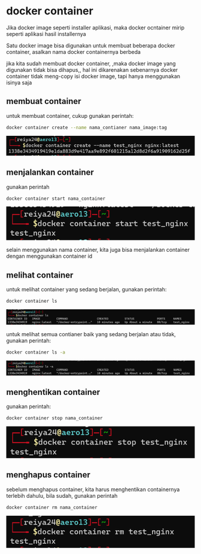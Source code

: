 # docker container

Jika docker image seperti installer aplikasi, maka docker ocntainer mirip seperti aplikasi hasil installernya

Satu docker image bisa digunakan untuk membuat beberapa docker container, asalkan nama docker containernya berbeda

jika kita sudah membuat docker container, ,maka docker image yang digunakan tidak bisa dihapus,, hal ini dikarenakan sebenarnya docker container tidak meng-copy isi docker image, tapi hanya menggunakan isinya saja

## membuat container

untuk membuat container, cukup gunakan perintah:

```bash
docker container create --name nama_contianer nama_image:tag
```

![Untitled](docker%20container%209362f47bd92a4045b8fb4ac5cfa1e2b9/Untitled.png)

## menjalankan container

gunakan perintah

```bash
docker container start nama_container
```

![Untitled](docker%20container%209362f47bd92a4045b8fb4ac5cfa1e2b9/Untitled%201.png)

selain menggunakan nama container, kita juga bisa menjalankan container dengan menggunakan container id

## melihat container

untuk melihat container yang sedang berjalan, gunakan perintah:

```bash
docker container ls
```

![Untitled](docker%20container%209362f47bd92a4045b8fb4ac5cfa1e2b9/Untitled%202.png)

untuk melihat semua contianer baik yang sedang berjalan atau tidak, gunakan perintah:

```bash
docker container ls -a
```

![Untitled](docker%20container%209362f47bd92a4045b8fb4ac5cfa1e2b9/Untitled%203.png)

## menghentikan container

gunakan perintah:

```bash
docker container stop nama_container
```

![Untitled](docker%20container%209362f47bd92a4045b8fb4ac5cfa1e2b9/Untitled%204.png)

## menghapus container

sebelum menghapus container, kita harus menghentikan containernya terlebih dahulu, bila sudah, gunakan perintah

```bash
docker container rm nama_container
```

![Untitled](docker%20container%209362f47bd92a4045b8fb4ac5cfa1e2b9/Untitled%205.png)